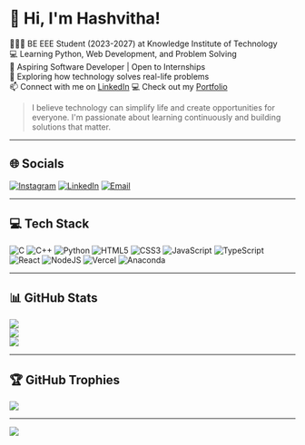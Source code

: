 # 👋 Hi, I'm Hashvitha!

👩🏻‍🎓 BE EEE Student (2023-2027) at Knowledge Institute of Technology  
💻 Learning Python, Web Development, and Problem Solving  
🔭 Aspiring Software Developer | Open to Internships  
🌱 Exploring how technology solves real-life problems  
📫 Connect with me on [LinkedIn](http://www.linkedin.com/in/hashvitha-m) 
💻 Check out my [Portfolio](https://hashvim.github.io/my_portfolio/)


> I believe technology can simplify life and create opportunities for everyone. I'm passionate about learning continuously and building solutions that matter.

---

## 🌐 Socials

[![Instagram](https://img.shields.io/badge/Instagram-%23E4405F.svg?logo=Instagram&logoColor=white)](https://instagram.com/hash__v) [![LinkedIn](https://img.shields.io/badge/LinkedIn-%230077B5.svg?logo=linkedin&logoColor=white)](https://www.linkedin.com/in/hashvitha-m-2514a8290?utm_source=share&utm_campaign=share_via&utm_content=profile&utm_medium=android_app) [![Email](https://img.shields.io/badge/Email-D14836?logo=gmail&logoColor=white)](mailto:hashvitham2006@gmail.com)

---

## 💻 Tech Stack

![C](https://img.shields.io/badge/c-%2300599C.svg?style=for-the-badge&logo=c&logoColor=white) ![C++](https://img.shields.io/badge/c++-%2300599C.svg?style=for-the-badge&logo=c%2B%2B&logoColor=white) ![Python](https://img.shields.io/badge/python-3670A0?style=for-the-badge&logo=python&logoColor=ffdd54) ![HTML5](https://img.shields.io/badge/html5-%23E34F26.svg?style=for-the-badge&logo=html5&logoColor=white) ![CSS3](https://img.shields.io/badge/css3-%231572B6.svg?style=for-the-badge&logo=css3&logoColor=white) ![JavaScript](https://img.shields.io/badge/javascript-%23323330.svg?style=for-the-badge&logo=javascript&logoColor=%23F7DF1E) ![TypeScript](https://img.shields.io/badge/typescript-%23007ACC.svg?style=for-the-badge&logo=typescript&logoColor=white) ![React](https://img.shields.io/badge/react-%2320232a.svg?style=for-the-badge&logo=react&logoColor=%2361DAFB) ![NodeJS](https://img.shields.io/badge/node.js-6DA55F?style=for-the-badge&logo=node.js&logoColor=white) ![Vercel](https://img.shields.io/badge/vercel-%23000000.svg?style=for-the-badge&logo=vercel&logoColor=white) ![Anaconda](https://img.shields.io/badge/Anaconda-%2344A833.svg?style=for-the-badge&logo=anaconda&logoColor=white)  


---

## 📊 GitHub Stats

![](https://github-readme-stats.vercel.app/api?username=HashviM&theme=radical&hide_border=false&include_all_commits=true&count_private=false)  
![](https://nirzak-streak-stats.vercel.app/?user=HashviM&theme=radical&hide_border=false)  
![](https://github-readme-stats.vercel.app/api/top-langs/?username=HashviM&theme=radical&hide_border=false&include_all_commits=true&count_private=false&layout=compact)

---

## 🏆 GitHub Trophies

![](https://github-profile-trophy.vercel.app/?username=HashviM&theme=radical&no-frame=false&no-bg=true&margin-w=4)

---

[![](https://visitcount.itsvg.in/api?id=HashviM&icon=0&color=0)](https://visitcount.itsvg.in)

